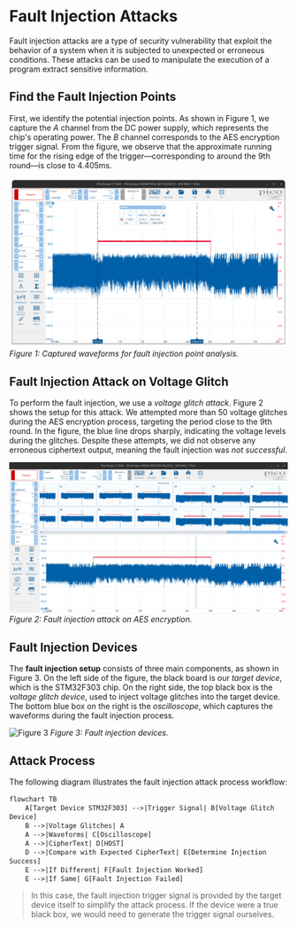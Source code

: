 # Fault Injection Attacks

Fault injection attacks are a type of security vulnerability that exploit the behavior of a system when it is subjected to unexpected or erroneous conditions. These attacks can be used to manipulate the execution of a program extract sensitive information.

## Find the Fault Injection Points

First, we identify the potential injection points. As shown in Figure 1, we capture the $A$ channel from the DC power supply, which represents the chip's operating power. The $B$ channel corresponds to the AES encryption trigger signal. From the figure, we observe that the approximate running time for the rising edge of the trigger—corresponding to around the 9th round—is close to 4.405ms.

![Fault Injection Attack](./fig/FaultPoint.png)
_Figure 1: Captured waveforms for fault injection point analysis._

## Fault Injection Attack on Voltage Glitch

To perform the fault injection, we use a _voltage glitch attack_. Figure 2 shows the setup for this attack. We attempted more than 50 voltage glitches during the AES encryption process, targeting the period close to the 9th round. In the figure, the blue line drops sharply, indicating the voltage levels during the glitches. Despite these attempts, we did not observe any erroneous ciphertext output, meaning the fault injection was _not successful_.

![Figure 2](./fig/AttackInject.png)
_Figure 2: Fault injection attack on AES encryption._

## Fault Injection Devices

The **fault injection setup** consists of three main components, as shown in Figure 3. On the left side of the figure, the black board is our _target device_, which is the STM32F303 chip. On the right side, the top black box is the _voltage glitch device_, used to inject voltage glitches into the target device. The bottom blue box on the right is the _oscilloscope_, which captures the waveforms during the fault injection process.

![Figure 3](./fig/fault_device.jpg)
_Figure 3: Fault injection devices._

## Attack Process

The following diagram illustrates the fault injection attack process workflow:

```mermaid
flowchart TB
    A[Target Device STM32F303] -->|Trigger Signal| B[Voltage Glitch Device]
    B -->|Voltage Glitches| A
    A -->|Waveforms| C[Oscilloscope]
    A -->|CipherText| D[HOST]
    D -->|Compare with Expected CipherText| E[Determine Injection Success]
    E -->|If Different| F[Fault Injection Worked]
    E -->|If Same| G[Fault Injection Failed]
```

> In this case, the fault injection trigger signal is provided by the target device itself to simplify the attack process. If the device were a true black box, we would need to generate the trigger signal ourselves.
